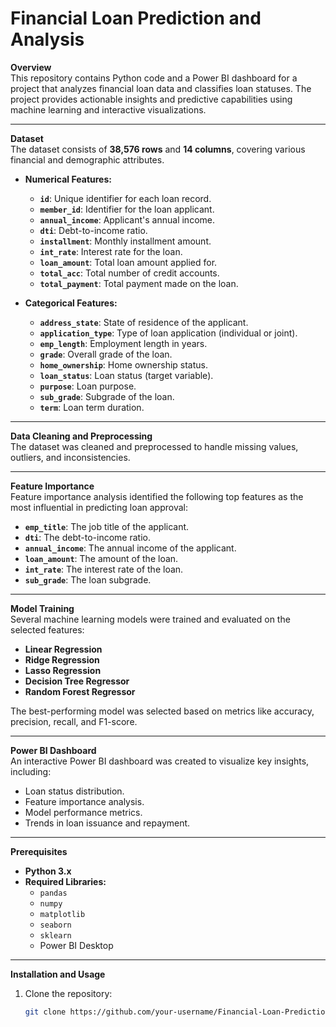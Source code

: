 # Financial Loan Prediction and Analysis  

**Overview**  
This repository contains Python code and a Power BI dashboard for a project that analyzes financial loan data and classifies loan statuses. The project provides actionable insights and predictive capabilities using machine learning and interactive visualizations.  

---  

**Dataset**  
The dataset consists of **38,576 rows** and **14 columns**, covering various financial and demographic attributes.  

* **Numerical Features:**
  * **`id`**: Unique identifier for each loan record.  
  * **`member_id`**: Identifier for the loan applicant.  
  * **`annual_income`**: Applicant's annual income.  
  * **`dti`**: Debt-to-income ratio.  
  * **`installment`**: Monthly installment amount.  
  * **`int_rate`**: Interest rate for the loan.  
  * **`loan_amount`**: Total loan amount applied for.  
  * **`total_acc`**: Total number of credit accounts.  
  * **`total_payment`**: Total payment made on the loan.  

* **Categorical Features:**
  * **`address_state`**: State of residence of the applicant.  
  * **`application_type`**: Type of loan application (individual or joint).  
  * **`emp_length`**: Employment length in years.  
  * **`grade`**: Overall grade of the loan.  
  * **`home_ownership`**: Home ownership status.  
  * **`loan_status`**: Loan status (target variable).  
  * **`purpose`**: Loan purpose.  
  * **`sub_grade`**: Subgrade of the loan.  
  * **`term`**: Loan term duration.  

---  

**Data Cleaning and Preprocessing**  
The dataset was cleaned and preprocessed to handle missing values, outliers, and inconsistencies.  

---  

**Feature Importance**  
Feature importance analysis identified the following top features as the most influential in predicting loan approval:  

* **`emp_title`**: The job title of the applicant.  
* **`dti`**: The debt-to-income ratio.  
* **`annual_income`**: The annual income of the applicant.  
* **`loan_amount`**: The amount of the loan.  
* **`int_rate`**: The interest rate of the loan.  
* **`sub_grade`**: The loan subgrade.  

---  

**Model Training**  
Several machine learning models were trained and evaluated on the selected features:  

* **Linear Regression**  
* **Ridge Regression**  
* **Lasso Regression**  
* **Decision Tree Regressor**  
* **Random Forest Regressor**  

The best-performing model was selected based on metrics like accuracy, precision, recall, and F1-score.  

---  

**Power BI Dashboard**  
An interactive Power BI dashboard was created to visualize key insights, including:  

* Loan status distribution.  
* Feature importance analysis.  
* Model performance metrics.  
* Trends in loan issuance and repayment.  

---  

**Prerequisites**  

* **Python 3.x**  
* **Required Libraries:**  
  * `pandas`  
  * `numpy`  
  * `matplotlib`  
  * `seaborn`  
  * `sklearn`  
  * Power BI Desktop  

---  

**Installation and Usage**  

1. Clone the repository:  
   ```bash  
   git clone https://github.com/your-username/Financial-Loan-Prediction-and-Analysis.git  
